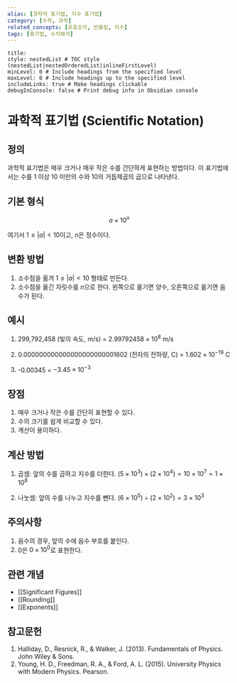 ```yaml
---
alias: [과학적 표기법, 지수 표기법]
category: [수학, 과학]
related_concepts: [유효숫자, 반올림, 지수]
tags: [표기법, 수치해석]
---
```


```table-of-contents
title: 
style: nestedList # TOC style (nestedList|nestedOrderedList|inlineFirstLevel)
minLevel: 0 # Include headings from the specified level
maxLevel: 0 # Include headings up to the specified level
includeLinks: true # Make headings clickable
debugInConsole: false # Print debug info in Obsidian console
```

# 과학적 표기법 (Scientific Notation)

## 정의

과학적 표기법은 매우 크거나 매우 작은 수를 간단하게 표현하는 방법이다. 이 표기법에서는 수를 1 이상 10 미만의 수와 10의 거듭제곱의 곱으로 나타낸다.

## 기본 형식

$$a \times 10^n$$

여기서 $1 \leq |a| < 10$이고, $n$은 정수이다.

## 변환 방법

1. 소수점을 옮겨 $1 \leq |a| < 10$ 형태로 만든다.
2. 소수점을 옮긴 자릿수를 $n$으로 한다. 왼쪽으로 옮기면 양수, 오른쪽으로 옮기면 음수가 된다.

## 예시

1. 299,792,458 (빛의 속도, m/s) 
   = $2.99792458 \times 10^8$ m/s

2. 0.000000000000000000000001602 (전자의 전하량, C)
   = $1.602 \times 10^{-19}$ C

3. -0.00345 
   = $-3.45 \times 10^{-3}$

## 장점

1. 매우 크거나 작은 수를 간단히 표현할 수 있다.
2. 수의 크기를 쉽게 비교할 수 있다.
3. 계산이 용이하다.

## 계산 방법

1. 곱셈: 앞의 수를 곱하고 지수를 더한다.
   $(5 \times 10^3) \times (2 \times 10^4) = 10 \times 10^7 = 1 \times 10^8$

2. 나눗셈: 앞의 수를 나누고 지수를 뺀다.
   $(6 \times 10^5) \div (2 \times 10^2) = 3 \times 10^3$

## 주의사항

1. 음수의 경우, 앞의 수에 음수 부호를 붙인다.
2. 0은 $0 \times 10^0$로 표현한다.

## 관련 개념

- [[Significant Figures]]
- [[Rounding]]
- [[Exponents]]

## 참고문헌

1. Halliday, D., Resnick, R., & Walker, J. (2013). Fundamentals of Physics. John Wiley & Sons.
2. Young, H. D., Freedman, R. A., & Ford, A. L. (2015). University Physics with Modern Physics. Pearson.